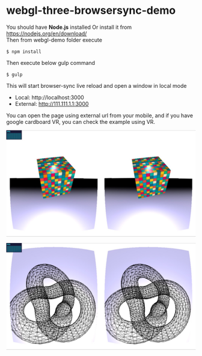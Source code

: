 
# webgl-three-browsersync-demo

You should have **Node.js** installed
Or install it from https://nodejs.org/en/download/  
Then from webgl-demo folder execute  
```
$ npm install
```

Then execute below gulp command
```
$ gulp
```

This will start browser-sync live reload and open a window in local mode
  - Local: http://localhost:3000
  - External: http://111.111.1.1:3000

You can open the page using external url from your mobile, and if you have google cardboard VR, you can check the example using VR.  

![Alt text](/images/vr_img_1.jpg?raw=true "Google Cardboard VR Image 1")

![Alt text](/images/vr_img_5.jpg?raw=true "Google Cardboard VR Image 2")

